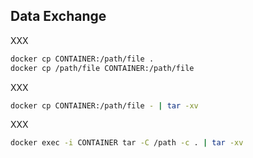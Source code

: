 ## Data Exchange

XXX

```bash
docker cp CONTAINER:/path/file .
docker cp /path/file CONTAINER:/path/file
```

XXX

```bash
docker cp CONTAINER:/path/file - | tar -xv
```

XXX

```bash
docker exec -i CONTAINER tar -C /path -c . | tar -xv
```
